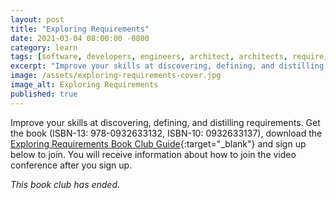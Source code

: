 ```yaml
---
layout: post
title: "Exploring Requirements"
date: 2021-03-04 08:00:00 -0800
category: learn
tags: [software, developers, engineers, architect, architects, require, requirements, explore, exploring, ambiguity, ambiguous]
excerpt: "Improve your skills at discovering, defining, and distilling requirements. "
image: /assets/exploring-requirements-cover.jpg
image_alt: Exploring Requirements
published: true
---
```


Improve your skills at discovering, defining, and distilling requirements. Get the book (ISBN-13: 978-0932633132, ISBN-10: 0932633137), download the [Exploring Requirements Book Club Guide](/assets/exploring-requirements-book-club.pdf){:target="_blank"} and sign up below to join. You will receive information about how to join the video conference after you sign up.

*This book club has ended*.

<!-- The first meeting will occur on April 1, 2021 at 8:00AM Pacific Time. -->

<!-- While the group started today, [you can still sign up](https://docs.google.com/forms/d/e/1FAIpQLSdOzhhzKSN5hhRl8Q1QA92KBTAOF2s6G7bZpCSlqdfrBk6GkA/viewform) for a few more days. -->

<!-- <div style="text-align:center">
<iframe src="https://docs.google.com/forms/d/e/1FAIpQLSdOzhhzKSN5hhRl8Q1QA92KBTAOF2s6G7bZpCSlqdfrBk6GkA/viewform?embedded=true" width="640" height="1278" frameborder="0" marginheight="0" marginwidth="0">Loading…</iframe>
</div> -->
<!-- 
## Support the Book Club

It has required a significant investment of time and resources to prepare for a smooth and professional book club experience. While not strictly a requirement for participating in the club, please consider supporting the club financially. This helps cover the costs of tools like Zoom and Google Groups. Your support is not tax-deductible, but will help ensure that this and future book clubs provide the best possible experience for all participants.

To support the Book Club please choose your support level below to check out with Stripe:

Please [contact me](/contact) if you have any questions.
-->

